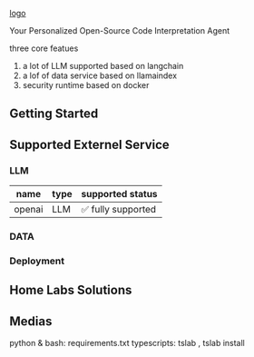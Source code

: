 [logo]()

Your Personalized Open-Source Code Interpretation Agent

three core featues
1. a lot of LLM supported based on langchain
2. a lof of data service based on llamaindex
3. security runtime based on docker

## Getting Started

## Supported Externel Service

### LLM

|name|type|supported status|
|----|----|----------------|
|openai | LLM | ✅ fully supported|

### DATA

### Deployment

## Home Labs Solutions

## Medias
python & bash: requirements.txt
typescripts: tslab , tslab install

